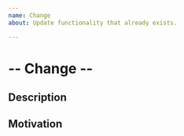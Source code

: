 ```yaml
---
name: Change
about: Update functionality that already exists.

---
```


# -- Change --

## Description
<!--- Tell us what is the proposed change -->

## Motivation
<!--- Tell us why the proposed change -->
